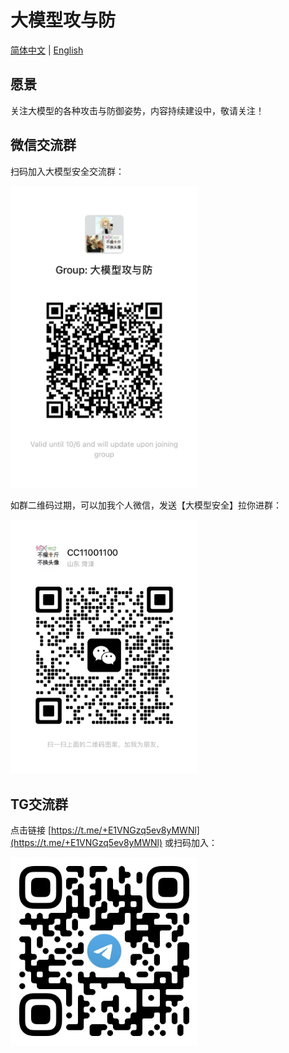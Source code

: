 # 大模型攻与防

[简体中文](https://github.com/llm-sec/.github/blob/main/profile/README.md) | [English](https://github.com/llm-sec/.github/blob/main/profile/README_en.md) 

## 愿景

关注大模型的各种攻击与防御姿势，内容持续建设中，敬请关注！

## 微信交流群

扫码加入大模型安全交流群：

<img src="./README.assets/image-20240929204600904.png" width="300px">

如群二维码过期，可以加我个人微信，发送【大模型安全】拉你进群：

<img src="./README.assets/image-20231030132026541-7614065.png" width="300px">

## TG交流群

点击链接 [https://t.me/+E1VNGzq5ev8yMWNl](https://t.me/+E1VNGzq5ev8yMWNl) 或扫码加入：

<img src="./README.assets/image-20240929204424452.png" width="300px">









